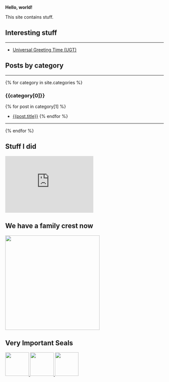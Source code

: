 
**Hello, world!**

This site contains stuff.



## Interesting stuff

---

* [Universal Greeting Time (UGT)](/ugt.html)

## Posts by category

---

{% for category in site.categories %}
### {{category[0]}}

{% for post in category[1] %}
* [{{post.title}}]({{post.url}})
{% endfor %}

---

{% endfor %}

## Stuff I did

<div data-iframe-width="150" data-iframe-height="270" data-share-badge-id="35ec5e10-1bda-4e4c-8fe9-39cd3ccb0625" data-share-badge-host="https://www.youracclaim.com"></div>
<div data-iframe-width="150" data-iframe-height="270" data-share-badge-id="f1b3976a-e2c4-4c5c-ae9c-679ba57f605e" data-share-badge-host="https://www.youracclaim.com"></div>
<div data-iframe-width="150" data-iframe-height="270" data-share-badge-id="4cbe824e-bb12-47fe-9189-e4dc24e71f9b" data-share-badge-host="https://www.youracclaim.com"></div>
<div data-iframe-width="150" data-iframe-height="270" data-share-badge-id="28184da4-1583-4d34-8243-03ece8c36e89" data-share-badge-host="https://www.youracclaim.com"></div>
<iframe src="https://widget.bunq.com/embed?type=EASY_GREEN&dark=true&uuid=db041c13-44e7-4002-b811-c7d59f7428c2&variant=PLANET" width="280" height="180" frameBorder="0" allow="encrypted-media"></iframe>

## We have a family crest now

<img src="https://i.eliens.co/site/sigil.png" height="300px" />

## Very Important Seals

<a href="https://www.troyhunt.com/why-i-am-worlds-greatest-lover-and/" target="_blank">
    <img src="https://i.eliens.co/site/mcafee.jpg" height="75px" />
    <img src="https://i.eliens.co/site/norton_secure_seal.png" height="75px" />
    <img src="https://i.eliens.co/site/trustwave.jpg" height="75px" />
</a>

<script type="text/javascript" async src="https://cdn.youracclaim.com/assets/utilities/embed.js"></script>
